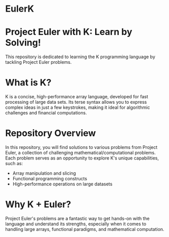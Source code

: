 # EulerK
# Project Euler with K: Learn by Solving!

This repository is dedicated to learning the K programming language by tackling Project Euler problems.

# What is K?

K is a concise, high-performance array language, developed for fast processing of large data sets. Its terse syntax allows you to express complex ideas in just a few keystrokes, making it ideal for algorithmic challenges and financial computations.

# Repository Overview

In this repository, you will find solutions to various problems from Project Euler, a collection of challenging mathematical/computational problems. Each problem serves as an opportunity to explore K's unique capabilities, such as:

  - Array manipulation and slicing
  - Functional programming constructs
  - High-performance operations on large datasets

# Why K + Euler?

Project Euler's problems are a fantastic way to get hands-on with the language and understand its strengths, especially when it comes to handling large arrays, functional paradigms, and mathematical computation.
